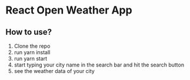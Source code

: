 # React Open Weather App
## How to use?
1. Clone the repo
2. run yarn install
3. run yarn start
4. start typing your city name in the search bar and hit the search button
5. see the weather data of your city

